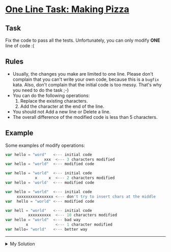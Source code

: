 # [One Line Task: Making Pizza](https://www.codewars.com/kata/58dbb9b82f449e134a000119)

## Task

Fix the code to pass all the tests. Unfortunately, you can only modify **ONE** line of code :(

## Rules

- Usually, the changes you make are limited to one line. Please don't complain that you can't write your own code, because this is a `bugfix` kata. Also, don't complain that the initial code is too messy. That's why you need to do the task ;-)
- You can do the following operations:
  1. Replace the existing characters.
  2. Add the character at the end of the line.
- You should not Add a new line or Delete a line.
- The overall difference of the modified code is less than 5 characters.

## Example

Some examples of modify operations:

```js
var hello = "word"   <--- initial code
                 xxx  <--- 3 characters modified
var hello = "world"  <--- modified code

var hello = "world"  <--- initial code
             x     x  <--- 2 characters modified
var hello = 'world'  <--- modified code

var hello = "world"  <--- initial code
     xxxxxxxxxxxxxxxx <--- don't try to insert chars at the middle
var  hello = "world" <--- modified code

var hell = "world"   <--- initial code
          xxxxxxxxxx  <--- 10 characters modified
var hello = "world"  <--- bad way
         x            <--- 1 character modified
var hello= "world"   <--- better way
```

---

<details><summary>My Solution</summary>

```js
function makePizza(pieces) {
  //Let's make n pieces of Pizza ;-)
  var result = ''
  while (pieces--) {
    var needSteps = 5
    while (needSteps--) result += make(needSteps + 1) // Need to remove the white space in `needSteps+1` to pass the character limit test
  }
  return result
}
function make(step) {
  switch (step) {
    case 5:
      return 'P'
    case 4:
      return 'i'
    case 3:
    case 2:
      return 'z'
    case 1:
      return 'a'
  }
}
```

</details>
